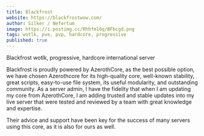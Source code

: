 ```yaml
---
title: Blackfrost
website: https://blackfrostwow.com/
author: Silker / Nefertum
image: https://i.postimg.cc/Rhhfm16q/BFbcgd.png
tags: wotlk, pve, pvp, hardcore, progressive
published: true
---
```


Blackfrost wotlk, progressive, hardcore international server

Blackfrost is proudly powered by AzerothCore, as the best possible option, we have chosen Azerothcore for its high-quality core, well-known stability, great scripts, easy-to-use file system, its useful modularity, and outstanding community.
As a server admin, I have the fidelity that when I am updating my core from AzerothCore, I am adding trusted and stable updates into my live server that were tested and reviewed by a team with great knowledge and expertise.

Their advice and support have been key for the success of many servers using this core, as it is also for ours as well.
